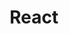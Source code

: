 ---
# GLOBAL 
layout: technology
page_type: technology
title: React
published: true
links_visible: false

#SEO
seo_title:  SEO React
seo_description: |-
  META React
main_keywords:
  - test React 1
  - test React 2

#HREFLANGS
display_hreflangs: false
hreflangs:
  -
    lang: en
    link: https://projets.io

#MENU 
top_line:
  menu_title: React
  cta_title:

#SETTINGS
show_contact_in_footer: true

#TECHNOLOGY layout
logo: /uploads/react.svg
intro: 
  title: React
  content: |-
    Technologia przekładająca się na maksymalizację płynności aplikacji. Dzięki niej budujemy bardzo dynamiczne i wydajne interfejsy przyjazne użytkownikom.
header:
  title: 
  intro: |-
    
  main_photo:
---